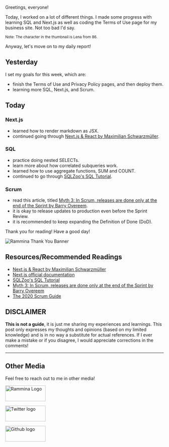 Greetings, everyone!

Today, I worked on a lot of different things. I made some progress with learning SQL and Next.js as well as coding the Terms of Use page for my business site. Not too bad I'd say.

<small>Note: The character in the thumbnail is Lena from 86.</small>

Anyway, let's move on to my daily report!

## Yesterday

I set my goals for this week, which are:

- finish the Terms of Use and Privacy Policy pages, and then deploy them.
- learning more SQL, Next.js, and Scrum.

## Today

### Next.js

- learned how to render markdown as JSX.
- continued going through [Next.js & React by Maximilian Schwarzmüller](https://www.udemy.com/course/nextjs-react-the-complete-guide/).

### SQL

- practice doing nested SELECTs.
- learn more about how correlated subqueries work.
- learned how to use aggregate functions, SUM and COUNT.
- continued to go through [SQLZoo's SQL Tutorial](https://sqlzoo.net/wiki/SQL_Tutorial).

### Scrum

- read this article, titled [Myth 3: In Scrum, releases are done only at the end of the Sprint by Barry Overeem](https://www.scrum.org/resources/blog/myth-3-scrum-releases-are-done-only-end-sprint).
- it is okay to release updates to production even before the Sprint Review.
- it is recommended to keep expanding the Definition of Done (DoD).

Thank you for reading! Have a good day!

![Rammina Thank You Banner](https://dev-to-uploads.s3.amazonaws.com/uploads/articles/x9ayfxxxaz2g2hfcqbsk.png)

## Resources/Recommended Readings

- [Next.js & React by Maximilian Schwarzmüller](https://www.udemy.com/course/nextjs-react-the-complete-guide/)
- [Next.js official documentation](https://nextjs.org/docs/getting-started)
- [SQLZoo's SQL Tutorial](https://sqlzoo.net/wiki/SQL_Tutorial)
- [Myth 3: In Scrum, releases are done only at the end of the Sprint by Barry Overeem](https://www.scrum.org/resources/blog/myth-3-scrum-releases-are-done-only-end-sprint)
- [The 2020 Scrum Guide](https://scrumguides.org/scrum-guide.html)

## DISCLAIMER

**This is not a guide**, it is just me sharing my experiences and learnings. This post only expresses my thoughts and opinions (based on my limited knowledge) and is in no way a substitute for actual references. If I ever make a mistake or if you disagree, I would appreciate corrections in the comments!

<hr />

## Other Media

Feel free to reach out to me in other media!

<span><a target="_blank" href="https://www.rammina.com"><img src="https://res.cloudinary.com/rammina/image/upload/v1638444046/rammina-button-128_x9ginu.png" alt="Rammina Logo" width="128" height="50"/></a></span>

<span><a target="_blank" href="https://twitter.com/RamminaR"><img src="https://res.cloudinary.com/rammina/image/upload/v1636792959/twitter-logo_laoyfu_pdbagm.png" alt="Twitter logo" width="128" height="50"/></a></span>

<span><a target="_blank" href="https://github.com/Rammina"><img src="https://res.cloudinary.com/rammina/image/upload/v1636795051/GitHub-Emblem2_epcp8r.png" alt="Github logo" width="128" height="50"/></a></span>
